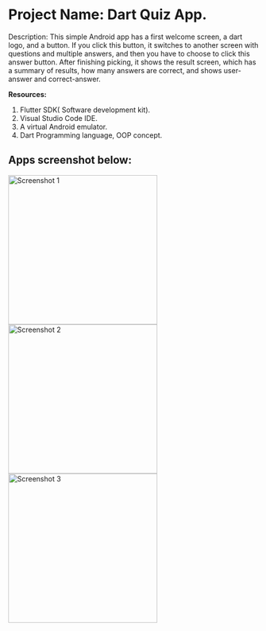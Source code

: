 <h1>Project Name: Dart Quiz App.</h1>

<p><b></b>Description:<b></b> This simple Android app has a first welcome screen, a dart logo,
and a button. If you click this button, it switches to another screen with questions and
multiple answers, and then you have to choose to click this answer button. After
finishing picking, it shows the result screen, which has a summary of results, how many
answers are correct, and shows user-answer and correct-answer.</p>

<b>Resources:</b>
<ol>
<li>Flutter SDK( Software development kit).</li>
<li>Visual Studio Code IDE.</li>
<li>A virtual Android emulator.</li>
<li>Dart Programming language, OOP concept.</li>
</ol>

<h2>Apps screenshot below: </h2>


<img src="https://github.com/infosabbir/dart_quiz_app/assets/70373782/da5b3a6f-a094-4807-8db5-0a58f29f604f" width="300" alt="Screenshot 1">
<img src="https://github.com/infosabbir/dart_quiz_app/assets/70373782/de9e44ce-17b0-43df-8962-c957fd2c93a6" width="300" alt="Screenshot 2">
<img src="https://github.com/infosabbir/dart_quiz_app/assets/70373782/f583b2bd-2cbc-4d8f-9f95-acd09c3a6d05" width="300" alt="Screenshot 3">

